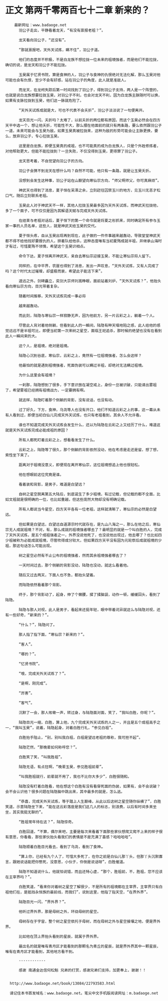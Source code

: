 # 正文 第两千零两百七十二章 新来的？
        最新网址：www.badaoge.net
          羽公子走出，平静看着龙天，“有没有禀报老祖？”。
      
          龙天看向羽公子，“还没有”。
      
          “那就禀报吧，天外天试炼，瞒不住”，羽公子道。
      
          他们的态度并不积极，不是白龙族不想拉拢一位未来的祖境强者，而是他们不能拉拢，确切的说，是龙天和羽公子不能拉拢。
      
          玉昊属于忆贤书院，算是食神的人，羽公子与食神的仇恨绝对无法化解，那么玉昊对他可能也会有仇恨，至少不会有好感，站在羽公子的角度，此人就是准敌人。
      
          而龙天，在龙柯失踪后第一时间找到了羽公子，得到羽公子支持，两人是一个阵营的，也就是说白龙族想要拉拢玉昊，对羽公子不利，也会对龙天不利，因为白龙族主脉随时可以换，如果有支脉拉拢到玉昊，他们这一脉就危险了。
      
          “天外天试炼成就是大，可也不代表不会夭折”，羽公子淡淡说了一句便离开。
      
          龙天目光一闪，夭折吗？太难了，以前夭折的两位都有原因，而这个玉昊必然会在四方天平中选一个，想让他夭折，可能性不大，那么摆在他面前的就只有两条路，要么依然跟羽公子一道，未来可能会与玉昊为敌，如果玉昊真被拉拢来，这种为敌的形势可能会让主脉更换，要么，放弃羽公子，专心拉拢玉昊。
      
          这里是白龙族，即便玉昊真的成祖，也不可能真的成为白龙族人，只是个外姓修炼者，对他帮助更大，但能不能拉拢到？一旦失败，不仅没得到玉昊，更得罪了羽公子。
      
          龙天思考着，不自觉望向羽公子的方向。
      
          羽公子会猜不到龙天在想什么吗？自然不可能，他只有一条路，就是让玉昊夭折。
      
          没想到会发生这种事，羽公子站在山巅望向寒仙宗方向，“师父啊师父，你可真麻烦”。
      
          神武天也得到了消息，夏子恒在呆滞之余，立刻赶往囚禁玉川的地方，见玉川无恙才松口气，随后立刻联系老祖。
      
          玉昊此人对于神武天不一样，其他人拉拢玉昊最多因为天外天试炼，而神武天拉拢他，多了一个面子，可不仅仅是因为其解语天赋与完成天外天试炼。
      
          在结束与老祖对话后，夏子恒下的第一个命令就是将夏之彤抓来，同时确定所有参与玉家一事的人员名单，这些人，就是神武天给玉昊的交代。
      
          夏子恒头疼，自从玉昊出现再到现在，此子做的一件件事越来越轰动，导致堂堂神武天都不得不给他找好要报仇的人，排着队给他杀，这种态度唯有当初夏殇成就半祖，并继承山海时才有过，可惜夏殇不领情，希望这个玉昊识相点。
      
          命令下达，夏子恒离开神武天，亲自去寒仙宗迎接玉昊，不能让寒仙宗将人留下。
      
          同样的，在中平界，农崖也得到了消息，发出一声叹息，“天外天试炼，又有人完成了吗？这个时代太过璀璨，却盛极而衰，希望此子能活下来”。
      
          遥远之外，剑碑矗立，奕剑大宗师刘嵩睁眼，面前站着刘炉，“天外天试炼？”，他抬头看向寒仙宗方向，目光带着复杂。
      
          随着时间推移，天外天试炼完成一事必将
      
          越来越轰动。
      
          而此刻，陆隐与寒仙宗一样寂静无声，因为他前方，另一片云彩之上，躺着一个人。
      
          尽管此人背对着他侧躺，但看到此人的一瞬间，陆隐有种天塌地陷之感，此人给他的感觉远远不是半祖可比，即便当初第一次来树之星空，面临王祀追杀，那时候的绝望也没有在看到此人一瞬间来的大。
      
          这个人，是祖境，绝对是祖境。
      
          陆隐心沉到谷底，寒仙宗，云彩之上，竟然有一位祖境强者，怎么会这样？
      
          他最怕的就是遇到祖境强者，死面伪装可以瞒过半祖，却绝对无法瞒过祖境。
      
          为什么这里会有祖境？
      
          一刹那，陆隐想到了很多，手下意识放在凝空戒上，身份一旦被识破，只能请出雾祖了，希望雾祖已经拥有祖境战力，一定要拥有啊。
      
          就这样，陆隐盯着那个侧躺的背影，没有说话，也没有动。
      
          过了好久，下方，食神，乌尧等人也没有开口，他们不知道云彩之上的事，这一幕从未有人看到过，即便当初白仙儿完成天外天试炼，也只有老祖看到，其余人不允许看。
      
          谁也不知道完成天外天试炼会发生什么，还以为陆隐在云彩之上又经历了什么，难道这就是天外天试炼完成必能成祖的原因？
      
          所有人都死盯着云彩之上，想看看发生了什么。
      
          云彩之上，陆隐等了很久，那个侧躺的背影依然没动，他在考虑是走还是留，想了想，索性坐下来了。
      
          距离对于祖境没意义，即便现在离开寒仙宗，这位祖境想追上他也很轻松。
      
          他在想眼前这位究竟是谁。
      
          看着装和背影，是男子，难道是白望远？
      
          自树之星空脱离第五大陆后，到底诞生了多少祖境，有过记载，但记载的都不全面，比如文祖就是很明确的一位，也比如重越，但这些庞然大物却没有明确记载。
      
          所有人都说当今星空，四方天平各有一位老祖，这样就清晰了，寒仙宗的必然是白望远。
      
          但如果是白望远，白望远自道源宗时代就存在，是九山八海之一，那么在他之后，寒仙宗无人成就祖境？不对，有，那么成就的祖境强者哪去了？最明显的就是一个叫白胜的人，完成了天外天试炼，是五个成祖强者之一，外界没说他死了，也没说他出现过，他去哪了？也比如四少祖被称为必能成就祖境，尽管吹得成分较大，但如果四方天平没有因为元轮祭后成就祖境的少祖，那这句话怎么可能出现。
      
          树之星空必然有不止公布的祖境强者，然而其余祖境强者哪去了？
      
          一天时间过去，那个侧躺的背影没动，陆隐也没动，就这么看着他。
      
          随后又过去两天，下面人也不急，都抬头望着。
      
          而陆隐依然看着那个背影。
      
          终于，那个背影动了，起身，伸了个懒腰，揉了揉脑袋，动作一顿，缓缓回头，看到了陆隐。
      
          陆隐与那人对视，此人是男子，看起来还挺年轻，眼中带着诧异就这么与陆隐对视，还有一些好奇，“新来的？”。
      
          “什么？”，陆隐问了。
      
          那人指了指下面，“寒仙宗？新来的？”。
      
          “客人”。
      
          “哪的？”。
      
          “忆贤书院”。
      
          “哦，完成天外天试炼了？”。
      
          “是啊，刚完成”。
      
          “厉害”。
      
          “客气”。
      
          沉默了一会，那人咳嗽一声，转过身，与陆隐面对面，笑了，“我叫白胜，你呢？”。
      
          陆隐目光一缩，白胜，算上他，九个完成天外天试炼的人之一，并且是五个成祖高手之一，“我叫玉昊”，说着，陆隐起身，对着白胜行礼，“参见白祖”。
      
          白胜抬手阻止，“别，别叫我白祖，白祖是望远老祖的尊称，我可担不起”。
      
          陆隐茫然，“那晚辈如何称呼您？”。
      
          白胜笑了笑，“叫我胜祖”。
      
          陆隐无语，有点狂啊，“晚辈玉昊，参见胜祖前辈”。
      
          “叫我胜祖就行，前辈就不用了，我也不比你大多少”，白胜很随和。
      
          陆隐没有盯着白胜看，他在想这个白胜有没有看穿死面的伪装，如果有，会不会说破？会不会认识他？很多问题在陆隐脑中跳出来，其中最多的就是，怎么逃。
      
          “恭喜，完成天外天试炼，等于踏上人生巅峰，从此以后这树之星空随你纵横了”，白胜笑道，示意陆隐坐下来，“能在这云彩落座是我们这几人的标志，别浪费，以后有时间多来坐坐，其实我挺无聊的”。
      
          “胜祖常年待在这？”，陆隐惊奇。
      
          白胜回道，“不算，偶尔来吧，主要是每次来看着下面那些家伙想爬又爬不上来的样子很有意思，你看看，那些家伙抬头看我们的表情是不是充满了喜感？哈哈哈哈”。
      
          陆隐顺着白胜目光看去，看到了乌尧，看到了食神…
      
          “算上你，已经有九个人了，可惜大多死了，在你之前是白仙儿那丫头，但那丫头沉默寡言，跟她说话能把你憋死，没意思，小伙子，你倒是说话呀”，白胜催道。
      
          陆隐不知道说什么，他就怕说错，而且还特心虚，“那个，胜祖前，不，胜祖，您不应该在主宰界吗？”。
      
          白胜笑道，“看来你对着树之星空了解很少，不是所有的祖境都在主宰界，主宰界只有白祖他们在，是抵挡永恒族的最前线，而我们”，说到这里，他指了指天空，“在界外界”。
      
          陆隐目光一闪，“界外界？”。
      
          他听过界外界，那是母树之外，环绕母树的星空。
      
          母树存在于宇宙，整个树之星空依托于母树，而在母树之外与星空接壤之地，便是界外界。
      
          比如他在顶上界抬头看到的星辰，就属于界外界。
      
          最出名的就是唯有青月区才能看到的那颗名为青丘的星辰，就是界外界其中一颗星辰，唯有在青月区才能看到，其他地方看不到。
      
          ------------
      
          感谢 南通金达信何松魁 兄弟的打赏，感谢兄弟们支持，加更奉上，谢谢！！
      
      
      http://www.badaoge.net/book/13084/22793583.html
      
      请记住本书首发域名：www.badaoge.net。笔尖中文手机版阅读网址：m.badaoge.net